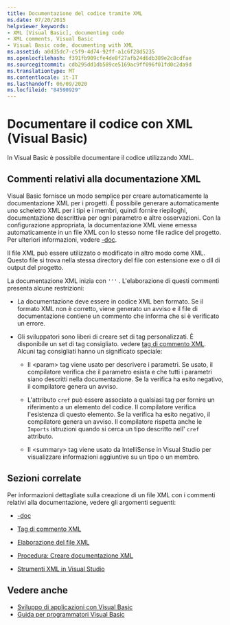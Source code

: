 ```yaml
---
title: Documentazione del codice tramite XML
ms.date: 07/20/2015
helpviewer_keywords:
- XML [Visual Basic], documenting code
- XML comments, Visual Basic
- Visual Basic code, documenting with XML
ms.assetid: a0d35dc7-c5f9-4d74-92ff-a1c6f28d5235
ms.openlocfilehash: f391fb909cfe4de8f27afb24d6db389e2c8cdfae
ms.sourcegitcommit: cdb295dd1db589ce5169ac9ff096f01fd0c2da9d
ms.translationtype: MT
ms.contentlocale: it-IT
ms.lasthandoff: 06/09/2020
ms.locfileid: "84590929"
---
```

# <a name="document-your-code-with-xml-visual-basic"></a>Documentare il codice con XML (Visual Basic)

In Visual Basic è possibile documentare il codice utilizzando XML.

## <a name="xml-documentation-comments"></a>Commenti relativi alla documentazione XML

Visual Basic fornisce un modo semplice per creare automaticamente la documentazione XML per i progetti. È possibile generare automaticamente uno scheletro XML per i tipi e i membri, quindi fornire riepiloghi, documentazione descrittiva per ogni parametro e altre osservazioni. Con la configurazione appropriata, la documentazione XML viene emessa automaticamente in un file XML con lo stesso nome file radice del progetto. Per ulteriori informazioni, vedere [-doc](../../reference/command-line-compiler/doc.md).

Il file XML può essere utilizzato o modificato in altro modo come XML. Questo file si trova nella stessa directory del file con estensione exe o dll di output del progetto.

La documentazione XML inizia con `'''` . L'elaborazione di questi commenti presenta alcune restrizioni:

- La documentazione deve essere in codice XML ben formato. Se il formato XML non è corretto, viene generato un avviso e il file di documentazione contiene un commento che informa che si è verificato un errore.

- Gli sviluppatori sono liberi di creare set di tag personalizzati. È disponibile un set di tag consigliato. vedere [tag di commento XML](../../language-reference/xmldoc/index.md). Alcuni tag consigliati hanno un significato speciale:

  - Il \<param> tag viene usato per descrivere i parametri. Se usato, il compilatore verifica che il parametro esista e che tutti i parametri siano descritti nella documentazione. Se la verifica ha esito negativo, il compilatore genera un avviso.

  - L'attributo `cref` può essere associato a qualsiasi tag per fornire un riferimento a un elemento del codice. Il compilatore verifica l'esistenza di questo elemento. Se la verifica ha esito negativo, il compilatore genera un avviso. Il compilatore rispetta anche le `Imports` istruzioni quando si cerca un tipo descritto nell' `cref` attributo.

  - Il \<summary> tag viene usato da IntelliSense in Visual Studio per visualizzare informazioni aggiuntive su un tipo o un membro.

## <a name="related-sections"></a>Sezioni correlate

Per informazioni dettagliate sulla creazione di un file XML con i commenti relativi alla documentazione, vedere gli argomenti seguenti:

- [-doc](../../reference/command-line-compiler/doc.md)

- [Tag di commento XML](../../language-reference/xmldoc/index.md)

- [Elaborazione del file XML](processing-the-xml-file.md)

- [Procedura: Creare documentazione XML](how-to-create-xml-documentation.md)

- [Strumenti XML in Visual Studio](/visualstudio/xml-tools/xml-tools-in-visual-studio)

## <a name="see-also"></a>Vedere anche

- [Sviluppo di applicazioni con Visual Basic](../../developing-apps/index.md)
- [Guida per programmatori Visual Basic](../index.md)
